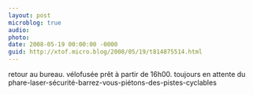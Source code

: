 ```yaml
---
layout: post
microblog: true
audio: 
photo: 
date: 2008-05-19 00:00:00 -0000
guid: http://xtof.micro.blog/2008/05/19/t814875514.html
---
```

retour au bureau. vélofusée prêt à partir de 16h00. toujours en attente du phare-laser-sécurité-barrez-vous-piétons-des-pistes-cyclables
